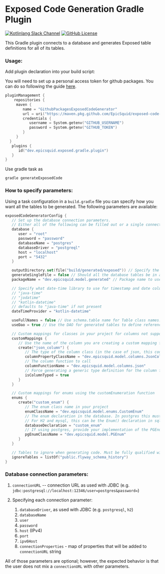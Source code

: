 # Exposed Code Generation Gradle Plugin
[![Kotlinlang Slack Channel](https://img.shields.io/badge/slack-@kotlinlang/exposed-yellow.svg?logo=slack?style=flat)](https://kotlinlang.slack.com/archives/C0CG7E0A1)
[![GitHub License](https://img.shields.io/badge/license-Apache%20License%202.0-blue.svg?style=flat)](https://www.apache.org/licenses/LICENSE-2.0)

This Gradle plugin connects to a database and generates Exposed table definitions for all of its tables.

### Usage:

Add plugin declaration into your build script:

You will need to set up a personal access token for github packages. You can do so following the guide 
[here](https://docs.github.com/en/packages/working-with-a-github-packages-registry/working-with-the-gradle-registry).
```kotlin
pluginManagement {
	repositories {
     maven {
        name = "GithubPackagesExposedCodeGenerator"
        url = uri("https://maven.pkg.github.com/EpicSquid/exposed-code-generator")
        credentials {
           username = System.getenv("GITHUB_USERNAME")
           password = System.getenv("GITHUB_TOKEN")
        }
     }
  }
   plugins {
      id("dev.epicsquid.exposed.gradle.plugin")
   }
}
```
Use gradle task as

`gradle generateExposedCode`

### How to specify parameters:
Using a task configuration in a `build.gradle` file you can specify how you want all the tables to be generated.
The following parameters are available:

```kotlin
exposedCodeGeneratorConfig {
   // Set up the database connection parameters. 
   // Either all of the following can be filled out or a single connectionUrl can be provided
   database {
      user = "root"
      password = "password"
      databaseName = "postgres"
      databaseDriver = "postgreql"
      host = "localhost"
      port = "5432"
   }

   outputDirectory.set(file("build/generated/exposed")) // Specify the output directory for the generated files
   generateSingleFile = false // Should all the database tables be in a single file
   packageName = "dev.epicsquid.model.generated" // Package name to use for the generated files

   // Specify what date-time library to use for timestamp and date columns. Can be any of the following:
   // "java-time"
   // "jodatime"
   // "kotlin-datetime"
   // defaults to "java-time" if not present
   dateTimeProvider = "kotlin-datetime"

   useFullNames = false // Use schema.table name for Table class names. Defaults to true
   useDao = true // Use the DAO for generated tables to define references. Defaults to false

   // Custom mappings for classes in your project for columns not supported by exposed.
   customMappings {
      // Use the name of the column you are creating a custom mapping for
      create("json_column") {
         // The type of the column class (in the case of json, this could be the serializable data class)
         columnPropertyClassName = "dev.epicsquid.model.columns.JsonColumnType"
         // The column function to call
         columnFunctionName = "dev.epicsquid.model.columns.json"
         // Force generating a generic type definition for the column function call
         isColumnTyped = true
      }
   }

   // Custom mappings for enums using the customEnumeration function
   enums {
      create("custom_enum") {
         // The enum class name in your project 
         enumClassName = "dev.epicsquid.model.enums.CustomEnum"
         // The enum declaration in the database. In postgres this must be the name of the type created in the database.
         // For H2 and mysql, this can be the Enum() declaration in sql
         databaseDeclaration = "custom_enum"
         // If using postgres, provide your implementation of the PGEnum object for conversion
         pgEnumClassName = "dev.epicsquid.model.PGEnum"
      }
   }

   // Tables to ignore when generating code. Must be fully qualified with the schema name
   ignoreTables = listOf("public.flyway_schema_history")
}
```
### Database connection parameters:

1. `connectionURL` -- connection URL as used with JDBC (e.g. `jdbc:postgresql://localhost:12346/user=postgres&password=`)

2. Specifying each connection parameter:
    1. `databaseDriver`, as used with JDBC (e.g. `postgresql`, `h2`)
    2. `databaseName` 
    3. `user`
    4. `password`
    5. `host` (IPv4)
    6. `port`
    7. `ipv6Host`
    8. `connectionProperties` - map of properties that will be added to `connectionURL` string
    
All of those parameters are optional; however, the expected behavior is that the user does not mix a `connectionURL` with other parameters.